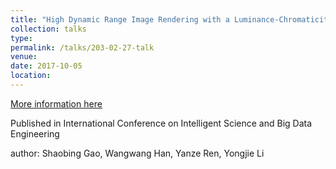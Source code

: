 ```yaml
---
title: "High Dynamic Range Image Rendering with a Luminance-Chromaticity Independent Model"
collection: talks
type: 
permalink: /talks/203-02-27-talk
venue: 
date: 2017-10-05
location: 
---
```


[More information here](https://link.springer.com/chapter/10.1007/978-3-319-23989-7_23)

Published in International Conference on Intelligent Science and Big Data Engineering

author: Shaobing Gao, Wangwang Han, Yanze Ren, Yongjie Li